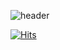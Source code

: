 ![header](https://capsule-render.vercel.app/api?type=waving&color=auto&height=300&section=header&text=Growing%20h7eona&fontSize=90)

[![Hits](https://hits.seeyoufarm.com/api/count/incr/badge.svg?url=https%3A%2F%2Fgithub.com%2Fh7eona&count_bg=%23F936D0&title_bg=%23555555&icon=&icon_color=%23E7E7E7&title=hits&edge_flat=false)](https://hits.seeyoufarm.com)
